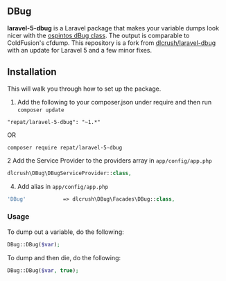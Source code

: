 ## DBug

**laravel-5-dbug** is a Laravel package that makes your variable dumps look nicer with the [ospintos dBug class](https://github.com/ospinto/dbug). The output is comparable to ColdFusion's cfdump. This repository is a fork from [dlcrush/laravel-dbug](https://github.com/dlcrush/laravel-dbug) with an update for Laravel 5 and a few minor fixes.

## Installation

This will walk you through how to set up the package.

1. Add the following to your composer.json under require and then run `composer update`

`"repat/laravel-5-dbug": "~1.*"`

OR 

`composer require repat/laravel-5-dbug`


2 Add the Service Provider to the providers array in `app/config/app.php`

```php
dlcrush\DBug\DBugServiceProvider::class,
```

4) Add alias in `app/config/app.php`

```php
'DBug'			  => dlcrush\DBug\Facades\DBug::class,
```

### Usage

To dump out a variable, do the following:

```php
DBug::DBug($var);
```

To dump and then die, do the following:

```php
DBug::DBug($var, true);
```
